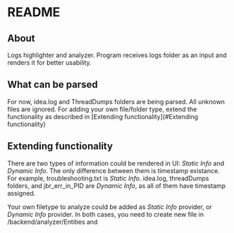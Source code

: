 # README

## About

Logs highlighter and analyzer. 
Program receives logs folder as an input and renders it for better usability.

## What can be parsed

For now, idea.log and ThreadDumps folders are being parsed. 
All unknown files are ignored. 
For adding your own file/folder type, extend the functionality as described in [Extending functionality](#Extending functionality) 

## Extending functionality

There are two types of information could be rendered in UI: *Static Info* and *Dynamic Info*. 
The only difference between them is timestamp existance.
For example, troubleshooting.txt is *Static Info*. idea.log, threadDumps folders, and jbr_err_in_PID are *Dynamic Info*, as all of them have timestamp assigned.

Your own filetype to analyze could be added as *Static Info* provider, or *Dynamic Info* provider. 
In both cases, you need to create new file in /backend/analyzer/Entities and 

